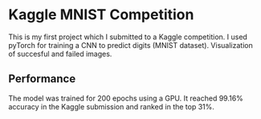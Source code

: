 # Kaggle MNIST Competition
This is my first project which I submitted to a Kaggle competition. I used pyTorch for training a CNN to predict digits (MNIST dataset). Visualization of succesful and failed images.

## Performance
The model was trained for 200 epochs using a GPU. It reached 99.16% accuracy in the Kaggle submission and ranked in the top 31%.
